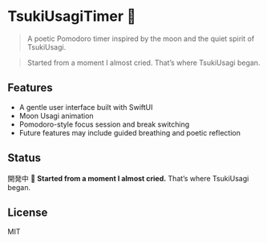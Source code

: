 # TsukiUsagiTimer 🐇

> A poetic Pomodoro timer inspired by the moon and the quiet spirit of TsukiUsagi.

> Started from a moment I almost cried.
> That’s where TsukiUsagi began.

## Features

- A gentle user interface built with SwiftUI
- Moon Usagi animation
- Pomodoro-style focus session and break switching
- Future features may include guided breathing and poetic reflection

## Status

開発中 🌱
**Started from a moment I almost cried.** That’s where TsukiUsagi began.

## License

MIT
